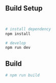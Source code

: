

## Build Setup

```bash


# install dependency
npm install

# develop
npm run dev
```

## Build

```bash
# npm run build

```
